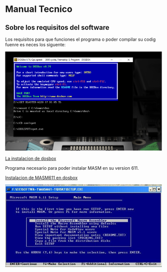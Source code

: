 # Manual Tecnico

## Sobre los requisitos del software

Los requisitos para que funciones el programa o poder compilar su codig fuenre es neces los siguente:

![DosBox](images/dosbox.png)

[La instalacion de dosbox](https://www.dosbox.com/wiki/)

Programa necesario para poder instalar MASM en su version 611.

[Instalacion de MASM611 en dosbox](https://360techexplorer.com/install-masm-in-windows)

![MASM611](images/MASMdosbox.jpg)
